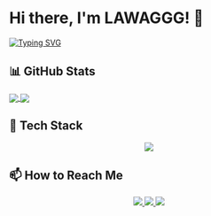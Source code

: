 # Hi there, I'm LAWAGGG! 👋

[![Typing SVG](https://readme-typing-svg.demolab.com?font=Fira+Code&weight=600&size=24&duration=4000&pause=1000&color=5BCDEC&width=435&lines=Full+Stack+Developer;Web+Developer;Game+Enthusiast)](https://git.io/typing-svg)

## 📊 GitHub Stats

<p align="left">
  <a href="https://github.com/LAWAGGG">
    <img align="center" src="https://github-readme-stats.vercel.app/api?username=LAWAGGG&count_private=true&show_icons=true&theme=tokyonight" />
  </a>
  <a href="https://github.com/LAWAGGG">
    <img align="center" src="https://github-readme-stats.vercel.app/api/top-langs/?username=LAWAGGG&layout=compact&theme=tokyonight&langs_count=8" />
  </a>
</p>

## 🔧 Tech Stack

<p align="center">
  <img src="https://skillicons.dev/icons?i=html,css,js,php,laravel,react,cs,unity,vue,bootstrap&theme=dark" />
</p>

## 📫 How to Reach Me

<p align="center">
  <a href="https://www.instagram.com/fagih_channel/">
    <img src="https://img.shields.io/badge/Instagram-E4405F?style=for-the-badge&logo=instagram&logoColor=white" />
  </a>
  <a href="https://wa.me/6287731366777">
    <img src="https://img.shields.io/badge/WhatsApp-25D366?style=for-the-badge&logo=whatsapp&logoColor=white" />
  </a>
  <a href="https://mail.google.com/mail/?view=cm&fs=1&to=ahmadfagih.arrifai@gmail.com&su=Inquiry%20about%20Your%20Services&body=Halo!%0A%0ASaya%20tertarik%20dengan%20portofolio%20Anda.%20Bisa%20berdiskusi%20lebih%20lanjut?%0A%0ATerima%20kasih!%20Salam">
    <img src="https://img.shields.io/badge/Email-D14836?style=for-the-badge&logo=gmail&logoColor=white" />
  </a>
</p>
